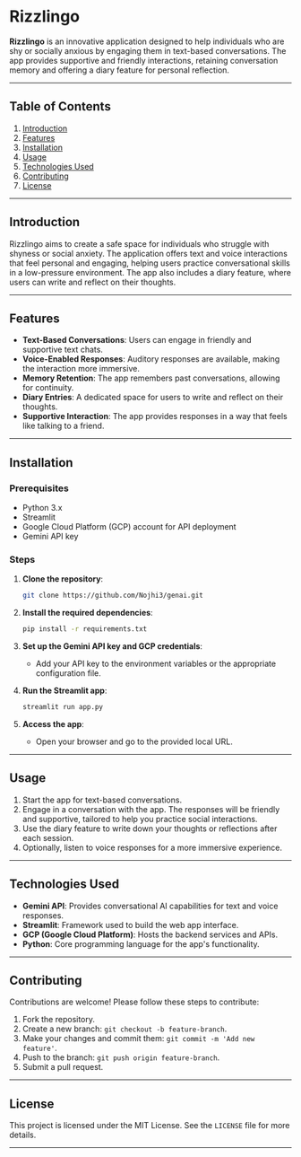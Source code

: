 # Rizzlingo

**Rizzlingo** is an innovative application designed to help individuals who are shy or socially anxious by engaging them in text-based conversations. The app provides supportive and friendly interactions, retaining conversation memory and offering a diary feature for personal reflection.

---

## Table of Contents
1. [Introduction](#introduction)
2. [Features](#features)
3. [Installation](#installation)
4. [Usage](#usage)
5. [Technologies Used](#technologies-used)
6. [Contributing](#contributing)
7. [License](#license)

---

## Introduction

Rizzlingo aims to create a safe space for individuals who struggle with shyness or social anxiety. The application offers text and voice interactions that feel personal and engaging, helping users practice conversational skills in a low-pressure environment. The app also includes a diary feature, where users can write and reflect on their thoughts.

---

## Features

- **Text-Based Conversations**: Users can engage in friendly and supportive text chats.
- **Voice-Enabled Responses**: Auditory responses are available, making the interaction more immersive.
- **Memory Retention**: The app remembers past conversations, allowing for continuity.
- **Diary Entries**: A dedicated space for users to write and reflect on their thoughts.
- **Supportive Interaction**: The app provides responses in a way that feels like talking to a friend.

---

## Installation

### Prerequisites

- Python 3.x
- Streamlit
- Google Cloud Platform (GCP) account for API deployment
- Gemini API key

### Steps

1. **Clone the repository**:
   ```bash
   git clone https://github.com/Nojhi3/genai.git
   ```

3. **Install the required dependencies**:
   ```bash
   pip install -r requirements.txt
   ```

4. **Set up the Gemini API key and GCP credentials**:
   - Add your API key to the environment variables or the appropriate configuration file.

5. **Run the Streamlit app**:
   ```bash
   streamlit run app.py
   ```

6. **Access the app**:
   - Open your browser and go to the provided local URL.

---

## Usage

1. Start the app for text-based conversations.
2. Engage in a conversation with the app. The responses will be friendly and supportive, tailored to help you practice social interactions.
3. Use the diary feature to write down your thoughts or reflections after each session.
4. Optionally, listen to voice responses for a more immersive experience.

---

## Technologies Used

- **Gemini API**: Provides conversational AI capabilities for text and voice responses.
- **Streamlit**: Framework used to build the web app interface.
- **GCP (Google Cloud Platform)**: Hosts the backend services and APIs.
- **Python**: Core programming language for the app's functionality.

---

## Contributing

Contributions are welcome! Please follow these steps to contribute:

1. Fork the repository.
2. Create a new branch: `git checkout -b feature-branch`.
3. Make your changes and commit them: `git commit -m 'Add new feature'`.
4. Push to the branch: `git push origin feature-branch`.
5. Submit a pull request.

---

## License

This project is licensed under the MIT License. See the `LICENSE` file for more details.

---
